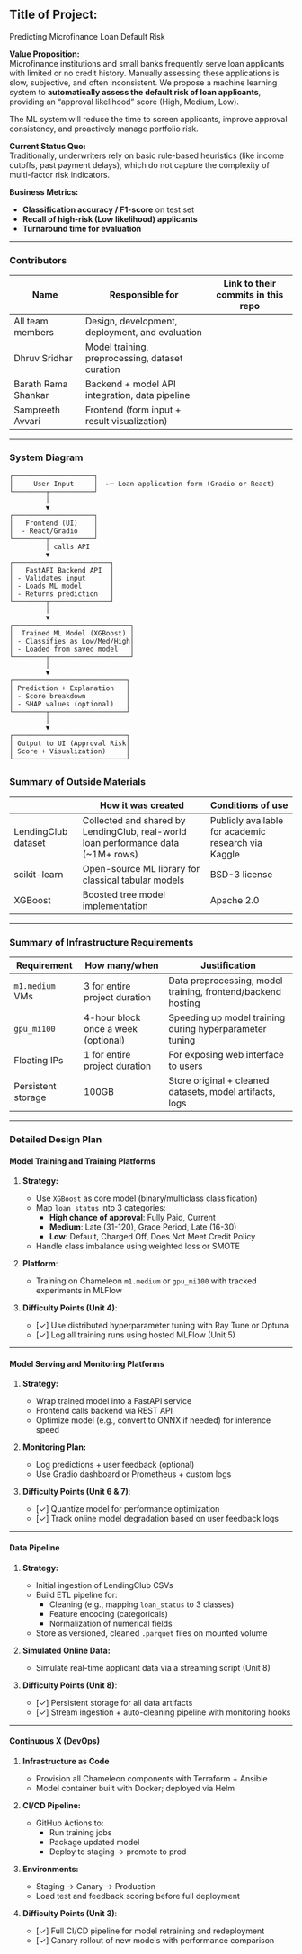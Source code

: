 ## Title of Project:
 Predicting Microfinance Loan Default Risk

**Value Proposition:**  
Microfinance institutions and small banks frequently serve loan applicants with limited or no credit history. Manually assessing these applications is slow, subjective, and often inconsistent. We propose a machine learning system to **automatically assess the default risk of loan applicants**, providing an “approval likelihood” score (High, Medium, Low).  

The ML system will reduce the time to screen applicants, improve approval consistency, and proactively manage portfolio risk.  

**Current Status Quo:**  
Traditionally, underwriters rely on basic rule-based heuristics (like income cutoffs, past payment delays), which do not capture the complexity of multi-factor risk indicators.  

**Business Metrics:**  
- **Classification accuracy / F1-score** on test set  
- **Recall of high-risk (Low likelihood) applicants**  
- **Turnaround time for evaluation**

---

### Contributors

| Name            | Responsible for                                  | Link to their commits in this repo |
|-----------------|---------------------------------------------------|------------------------------------|
| All team members| Design, development, deployment, and evaluation   |                                    |
| Dhruv Sridhar   | Model training, preprocessing, dataset curation   |                                    |
| Barath Rama Shankar | Backend + model API integration, data pipeline    |                                    |
| Sampreeth Avvari | Frontend (form input + result visualization)      |                                    |

---

###  System Diagram

```text
┌────────────────────┐
│     User Input     │  ←─ Loan application form (Gradio or React)
└────────┬───────────┘
         │
         ▼
┌────────────────────┐
│   Frontend (UI)    │
│  - React/Gradio    │
└────────┬───────────┘
         │ calls API
         ▼
┌────────────────────────┐
│   FastAPI Backend API  │
│ - Validates input      │
│ - Loads ML model       │
│ - Returns prediction   │
└────────┬───────────────┘
         │
         ▼
┌─────────────────────────────┐
│  Trained ML Model (XGBoost) │
│ - Classifies as Low/Med/High│
│ - Loaded from saved model   │
└────────┬────────────────────┘
         │
         ▼
┌────────────────────────────┐
│ Prediction + Explanation   │
│ - Score breakdown          │
│ - SHAP values (optional)   │
└────────┬───────────────────┘
         │
         ▼
┌────────────────────────────┐
│ Output to UI (Approval Risk│
│ Score + Visualization)     │
└────────────────────────────┘
```


### Summary of Outside Materials

|               | How it was created                                                                 | Conditions of use |
|---------------|--------------------------------------------------------------------------------------|-------------------|
| LendingClub dataset | Collected and shared by LendingClub, real-world loan performance data (~1M+ rows) | Publicly available for academic research via Kaggle |
| scikit-learn   | Open-source ML library for classical tabular models                               | BSD-3 license     |
| XGBoost        | Boosted tree model implementation                                                  | Apache 2.0        |

---

### Summary of Infrastructure Requirements

| Requirement     | How many/when                                     | Justification |
|-----------------|---------------------------------------------------|---------------|
| `m1.medium` VMs | 3 for entire project duration                     | Data preprocessing, model training, frontend/backend hosting |
| `gpu_mi100`     | 4-hour block once a week (optional)               | Speeding up model training during hyperparameter tuning |
| Floating IPs    | 1 for entire project duration                     | For exposing web interface to users |
| Persistent storage | 100GB                                          | Store original + cleaned datasets, model artifacts, logs |

---

### Detailed Design Plan

#### Model Training and Training Platforms
1. **Strategy:**  
   - Use `XGBoost` as core model (binary/multiclass classification)
   - Map `loan_status` into 3 categories:
     - **High chance of approval**: Fully Paid, Current  
     - **Medium**: Late (31-120), Grace Period, Late (16-30)  
     - **Low**: Default, Charged Off, Does Not Meet Credit Policy  
   - Handle class imbalance using weighted loss or SMOTE

2. **Platform**:  
   - Training on Chameleon `m1.medium` or `gpu_mi100` with tracked experiments in MLFlow

3. **Difficulty Points (Unit 4)**:  
   - [✓] Use distributed hyperparameter tuning with Ray Tune or Optuna  
   - [✓] Log all training runs using hosted MLFlow (Unit 5)

---

#### Model Serving and Monitoring Platforms
1. **Strategy:**  
   - Wrap trained model into a FastAPI service
   - Frontend calls backend via REST API
   - Optimize model (e.g., convert to ONNX if needed) for inference speed

2. **Monitoring Plan:**
   - Log predictions + user feedback (optional)
   - Use Gradio dashboard or Prometheus + custom logs

3. **Difficulty Points (Unit 6 & 7)**:  
   - [✓] Quantize model for performance optimization  
   - [✓] Track online model degradation based on user feedback logs

---

#### Data Pipeline

1. **Strategy:**  
   - Initial ingestion of LendingClub CSVs
   - Build ETL pipeline for:
     - Cleaning (e.g., mapping `loan_status` to 3 classes)
     - Feature encoding (categoricals)
     - Normalization of numerical fields
   - Store as versioned, cleaned `.parquet` files on mounted volume

2. **Simulated Online Data:**  
   - Simulate real-time applicant data via a streaming script (Unit 8)

3. **Difficulty Points (Unit 8)**:  
   - [✓] Persistent storage for all data artifacts  
   - [✓] Stream ingestion + auto-cleaning pipeline with monitoring hooks

---

#### Continuous X (DevOps)

1. **Infrastructure as Code**  
   - Provision all Chameleon components with Terraform + Ansible  
   - Model container built with Docker; deployed via Helm

2. **CI/CD Pipeline:**  
   - GitHub Actions to:  
     - Run training jobs  
     - Package updated model  
     - Deploy to staging → promote to prod

3. **Environments:**  
   - Staging → Canary → Production  
   - Load test and feedback scoring before full deployment

4. **Difficulty Points (Unit 3)**:  
   - [✓] Full CI/CD pipeline for model retraining and redeployment  
   - [✓] Canary rollout of new models with performance comparison
